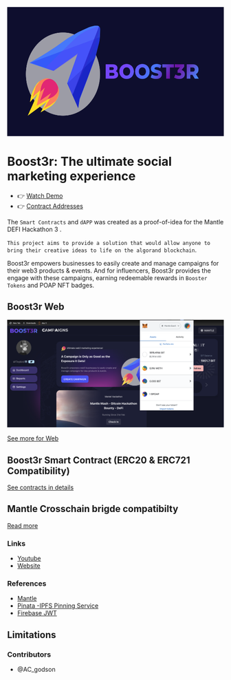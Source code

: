 <img src="https://github.com/acgodson/boost3r/blob/main/Boost3r-web/public/photos/cover.png" width="auto" height="300">

# Boost3r: The ultimate social marketing experience

- 👉 [Watch Demo]()
- 👉 [Contract Addresses]()

The `Smart Contracts` and `dAPP` was created as a proof-of-idea for the Mantle DEFI Hackathon 3 .

`This project aims to provide a solution that would allow anyone to bring their creative ideas to life on the algorand blockchain`.

Boost3r empowers businesses to easily create and manage campaigns for their web3 products & events. And for influencers, Boost3r provides the engage with these campaigns, earning redeemable rewards in `Booster Tokens` and POAP NFT badges.

## Boost3r Web

<!-- ![preview](./chaincraft-CLI/screenshots/test.gif) -->
<img src="https://github.com/acgodson/boost3r/blob/main/Boost3r-web/public/photos/welcome.png" width="600" height="auto">

[See more for Web]()

## Boost3r Smart Contract (ERC20 & ERC721 Compatibility)

[See contracts in details]()

## Mantle Crosschain brigde compatibilty

[Read more]()

### Links

- [Youtube]()
- [Website]()

### References

- [Mantle]()
- [Pinata -IPFS Pinning Service]()
- [Firebase JWT]()

## Limitations

### Contributors

- @AC_godson

